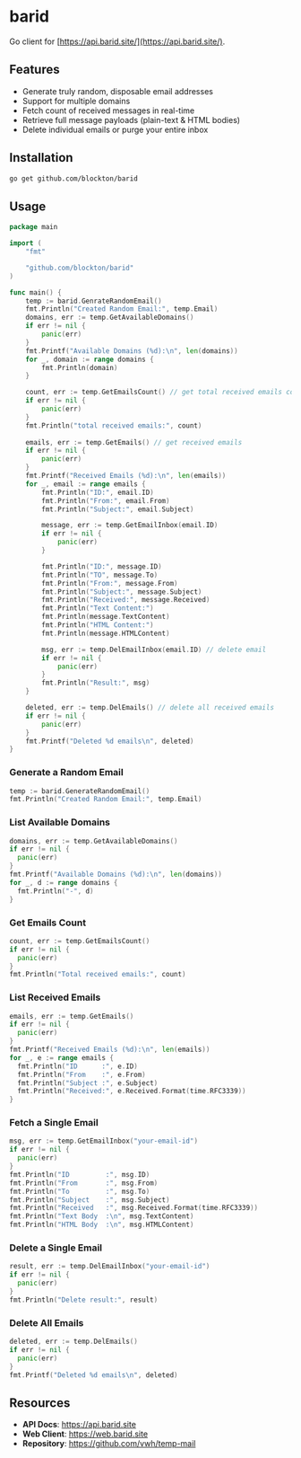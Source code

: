 # barid

Go client for [https://api.barid.site/](https://api.barid.site/).  

## Features

- Generate truly random, disposable email addresses  
- Support for multiple domains 
- Fetch count of received messages in real-time  
- Retrieve full message payloads (plain-text & HTML bodies)  
- Delete individual emails or purge your entire inbox  

## Installation

```bash
go get github.com/blockton/barid
```

## Usage

```go
package main

import (
	"fmt"

	"github.com/blockton/barid"
)

func main() {
	temp := barid.GenrateRandomEmail()
	fmt.Println("Created Random Email:", temp.Email)
	domains, err := temp.GetAvailableDomains()
	if err != nil {
		panic(err)
	}
	fmt.Printf("Available Domains (%d):\n", len(domains))
	for _, domain := range domains {
		fmt.Println(domain)
	}

	count, err := temp.GetEmailsCount() // get total received emails count
	if err != nil {
		panic(err)
	}
	fmt.Println("total received emails:", count)
	
	emails, err := temp.GetEmails() // get received emails
	if err != nil {
		panic(err)
	}
	fmt.Printf("Received Emails (%d):\n", len(emails))
	for _, email := range emails {
		fmt.Println("ID:", email.ID)
		fmt.Println("From:", email.From)
		fmt.Println("Subject:", email.Subject)

		message, err := temp.GetEmailInbox(email.ID)
		if err != nil {
			panic(err)
		}

		fmt.Println("ID:", message.ID)
		fmt.Println("TO", message.To)
		fmt.Println("From:", message.From)
		fmt.Println("Subject:", message.Subject)
		fmt.Println("Received:", message.Received)
		fmt.Println("Text Content:")
		fmt.Println(message.TextContent)
		fmt.Println("HTML Content:")
		fmt.Println(message.HTMLContent)

		msg, err := temp.DelEmailInbox(email.ID) // delete email
		if err != nil {
			panic(err)
		}
		fmt.Println("Result:", msg)
	}

	deleted, err := temp.DelEmails() // delete all received emails
	if err != nil {
		panic(err)
	}
	fmt.Printf("Deleted %d emails\n", deleted)
}

```
### Generate a Random Email

```go
temp := barid.GenerateRandomEmail()
fmt.Println("Created Random Email:", temp.Email)
```

### List Available Domains

```go
domains, err := temp.GetAvailableDomains()
if err != nil {
  panic(err)
}
fmt.Printf("Available Domains (%d):\n", len(domains))
for _, d := range domains {
  fmt.Println("-", d)
}
```

### Get Emails Count

```go
count, err := temp.GetEmailsCount()
if err != nil {
  panic(err)
}
fmt.Println("Total received emails:", count)
```

### List Received Emails

```go
emails, err := temp.GetEmails()
if err != nil {
  panic(err)
}
fmt.Printf("Received Emails (%d):\n", len(emails))
for _, e := range emails {
  fmt.Println("ID      :", e.ID)
  fmt.Println("From    :", e.From)
  fmt.Println("Subject :", e.Subject)
  fmt.Println("Received:", e.Received.Format(time.RFC3339))
}
```

### Fetch a Single Email

```go
msg, err := temp.GetEmailInbox("your-email-id")
if err != nil {
  panic(err)
}
fmt.Println("ID         :", msg.ID)
fmt.Println("From       :", msg.From)
fmt.Println("To         :", msg.To)
fmt.Println("Subject    :", msg.Subject)
fmt.Println("Received   :", msg.Received.Format(time.RFC3339))
fmt.Println("Text Body  :\n", msg.TextContent)
fmt.Println("HTML Body  :\n", msg.HTMLContent)
```

### Delete a Single Email

```go
result, err := temp.DelEmailInbox("your-email-id")
if err != nil {
  panic(err)
}
fmt.Println("Delete result:", result)
```

### Delete All Emails

```go
deleted, err := temp.DelEmails()
if err != nil {
  panic(err)
}
fmt.Printf("Deleted %d emails\n", deleted)
```

## Resources

- **API Docs**: https://api.barid.site  
- **Web Client**: https://web.barid.site  
- **Repository**: https://github.com/vwh/temp-mail
